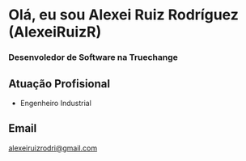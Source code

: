 # Olá, eu sou Alexei Ruiz Rodríguez (AlexeiRuizR)

### Desenvoledor de Software na Truechange

## Atuação Profisional
- Engenheiro Industrial

## Email
alexeiruizrodri@gmail.com
